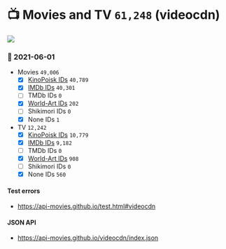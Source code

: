 # :tv: Movies and TV `61,248` (videocdn)

<a href="https://API-Movies.github.io"><img src="https://API-Movies.github.io/banner.png?cache"></a>

### :date: 2021-06-01
- Movies `49,006`
  - [x] <a href="https://API-Movies.github.io/videocdn/movie_kinopoisk_ids.json">KinoPoisk IDs</a> `40,789`
  - [x] <a href="https://API-Movies.github.io/videocdn/movie_imdb_ids.json">IMDb IDs</a> `40,301`
  - [ ] TMDb IDs `0`
  - [x] <a href="https://API-Movies.github.io/videocdn/movie_world_art_ids.json">World-Art IDs</a> `202`
  - [ ] Shikimori IDs `0`
  - [x] None IDs `1`
- TV `12,242`
  - [x] <a href="https://API-Movies.github.io/videocdn/tv_kinopoisk_ids.json">KinoPoisk IDs</a> `10,779`
  - [x] <a href="https://API-Movies.github.io/videocdn/tv_imdb_ids.json">IMDb IDs</a> `9,182`
  - [ ] TMDb IDs `0`
  - [x] <a href="https://API-Movies.github.io/videocdn/tv_world_art_ids.json">World-Art IDs</a> `908`
  - [ ] Shikimori IDs `0`
  - [x] None IDs `560`
#### Test errors
- <a href='https://api-movies.github.io/test.html#videocdn'>https://api-movies.github.io/test.html#videocdn</a>
#### JSON API
- <a href='https://api-movies.github.io/videocdn/index.json'>https://api-movies.github.io/videocdn/index.json</a>
